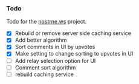 ### Todo

Todo for the [nostrne.ws](https://nostrne.ws) project.

 - [x] Rebuild or remove server side caching service
 - [x] Add better algorithm 
 - [x] Sort comments in UI by upvotes
 - [x] Make setting to change sorting to upvotes in UI
 - [ ] Add relay selection option for UI
 - [ ] Comment sort algorithm
 - [ ] rebuild caching service

